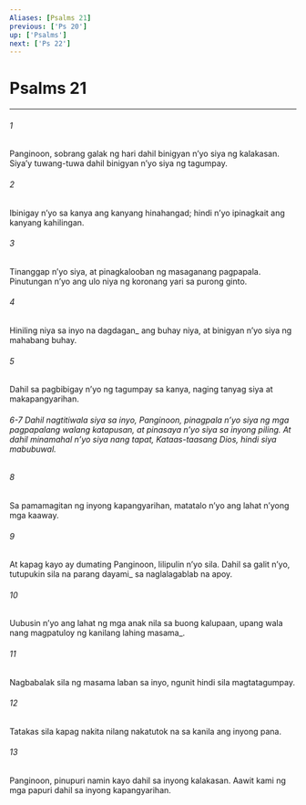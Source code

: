 ```yaml
---
Aliases: [Psalms 21]
previous: ['Ps 20']
up: ['Psalms']
next: ['Ps 22']
---
```

# Psalms 21

***






















###### 1 










Panginoon, sobrang galak ng hari dahil binigyan nʼyo siya ng kalakasan. Siyaʼy tuwang-tuwa dahil binigyan nʼyo siya ng tagumpay. 





















###### 2 










Ibinigay nʼyo sa kanya ang kanyang hinahangad; hindi nʼyo ipinagkait ang kanyang kahilingan. 





















###### 3 










Tinanggap nʼyo siya, at pinagkalooban ng masaganang pagpapala. Pinutungan nʼyo ang ulo niya ng koronang yari sa purong ginto. 





















###### 4 










Hiniling niya sa inyo na dagdagan_ ang buhay niya, at binigyan nʼyo siya ng mahabang buhay. 





















###### 5 










Dahil sa pagbibigay nʼyo ng tagumpay sa kanya, naging tanyag siya at makapangyarihan.

###### 6-7 Dahil nagtitiwala siya sa inyo, Panginoon, pinagpala nʼyo siya ng mga pagpapalang walang katapusan, at pinasaya nʼyo siya sa inyong piling. At dahil minamahal nʼyo siya nang tapat, Kataas-taasang Dios, hindi siya mabubuwal. 





















###### 8 










Sa pamamagitan ng inyong kapangyarihan, matatalo nʼyo ang lahat nʼyong mga kaaway. 





















###### 9 










At kapag kayo ay dumating Panginoon, lilipulin nʼyo sila. Dahil sa galit nʼyo, tutupukin sila na parang dayami_ sa naglalagablab na apoy. 





















###### 10 










Uubusin nʼyo ang lahat ng mga anak nila sa buong kalupaan, upang wala nang magpatuloy ng kanilang lahing masama_. 





















###### 11 










Nagbabalak sila ng masama laban sa inyo, ngunit hindi sila magtatagumpay. 





















###### 12 










Tatakas sila kapag nakita nilang nakatutok na sa kanila ang inyong pana. 





















###### 13 










Panginoon, pinupuri namin kayo dahil sa inyong kalakasan. Aawit kami ng mga papuri dahil sa inyong kapangyarihan.
